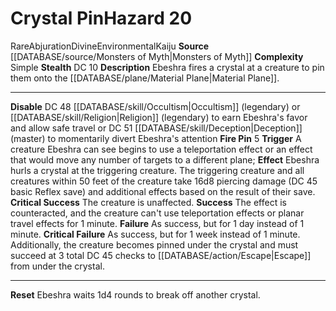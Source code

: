 ﻿---
ac: null
all_resistance: null
complexity: Simple
element: null
fortitude: null
hardness: null
hazard_type: Environmental
hp: null
id: '108'
immunity: null
level: '20'
name: Crystal Pin
rarity: Rare
reflex: null
resistance: null
rus_type_level: null
school: Abjuration
source: '[[DATABASE/source/Monsters of Myth|Monsters of Myth]]'
trait:
- '[[DATABASE/trait/Abjuration|Abjuration]]'
- '[[DATABASE/trait/Divine|Divine]]'
- '[[DATABASE/trait/Environmental|Environmental]]'
- '[[DATABASE/trait/Kaiju|Kaiju]]'
- '[[DATABASE/trait/Rare|Rare]]'
type: Hazard
weakness: null
will: null

---
# Crystal Pin<span class="item-type">Hazard 20</span>

<span class="trait-rare item-trait">Rare</span><span class="item-trait">Abjuration</span><span class="item-trait">Divine</span><span class="item-trait">Environmental</span><span class="item-trait">Kaiju</span>
**Source** [[DATABASE/source/Monsters of Myth|Monsters of Myth]]
**Complexity** Simple
**Stealth** DC 10
**Description** Ebeshra fires a crystal at a creature to pin them onto the [[DATABASE/plane/Material Plane|Material Plane]].

---
**Disable** DC 48 [[DATABASE/skill/Occultism|Occultism]] (legendary) or [[DATABASE/skill/Religion|Religion]] (legendary) to earn Ebeshra's favor and allow safe travel or DC 51 [[DATABASE/skill/Deception|Deception]] (master) to momentarily divert Ebeshra's attention
**Fire Pin** <span class="action-icon">5</span> **Trigger** A creature Ebeshra can see begins to use a teleportation effect or an effect that would move any number of targets to a different plane; **Effect** Ebeshra hurls a crystal at the triggering creature. The triggering creature and all creatures within 50 feet of the creature take 16d8 piercing damage (DC 45 basic Reflex save) and additional effects based on the result of their save.
**Critical Success** The creature is unaffected.
**Success** The effect is counteracted, and the creature can't use teleportation effects or planar travel effects for 1 minute.
**Failure** As success, but for 1 day instead of 1 minute.
**Critical Failure** As success, but for 1 week instead of 1 minute. Additionally, the creature becomes pinned under the crystal and must succeed at 3 total DC 45 checks to [[DATABASE/action/Escape|Escape]] from under the crystal.

---
**Reset** Ebeshra waits 1d4 rounds to break off another crystal.